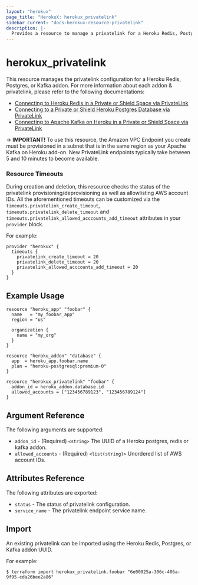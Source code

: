 ```yaml
---
layout: "herokux"
page_title: "HerokuX: herokux_privatelink"
sidebar_current: "docs-herokux-resource-privatelink"
description: |-
  Provides a resource to manage a privatelink for a Heroku Redis, Postgres, or Kafka addon.
---
```


# herokux\_privatelink

This resource manages the privatelink configuration for a Heroku Redis, Postgres, or Kafka addon.
For more information about each addon & privatelink, please refer to the following documentations:

* [Connecting to Heroku Redis in a Private or Shield Space via PrivateLink](https://devcenter.heroku.com/articles/heroku-redis-via-privatelink)
* [Connecting to a Private or Shield Heroku Postgres Database via PrivateLink](https://devcenter.heroku.com/articles/heroku-postgres-via-privatelink)
* [Connecting to Apache Kafka on Heroku in a Private or Shield Space via PrivateLink](https://devcenter.heroku.com/articles/heroku-kafka-via-privatelink)

-> **IMPORTANT!**
To use this resource, the Amazon VPC Endpoint you create must be provisioned in a subnet
that is in the same region as your Apache Kafka on Heroku add-on. New PrivateLink endpoints typically take
between 5 and 10 minutes to become available.

### Resource Timeouts
During creation and deletion, this resource checks the status of the privatelink provisioning/deprovisioning
as well as allowlisting AWS account IDs. All the aforementioned timeouts can be customized
via the `timeouts.privatelink_create_timeout`, `timeouts.privatelink_delete_timeout`
and `timeouts.privatelink_allowed_acccounts_add_timeout` attributes in your `provider` block.

For example:

```hcl-terraform
provider "herokux" {
  timeouts {
    privatelink_create_timeout = 20
    privatelink_delete_timeout = 20
    privatelink_allowed_acccounts_add_timeout = 20
  }
}
```

## Example Usage

```hcl-terraform
resource "heroku_app" "foobar" {
  name   = "my_foobar_app"
  region = "us"

  organization {
    name = "my_org"
  }
}

resource "heroku_addon" "database" {
  app  = heroku_app.foobar.name
  plan = "heroku-postgresql:premium-0"
}

resource "herokux_privatelink" "foobar" {
  addon_id = heroku_addon.database.id
  allowed_accounts = ["123456789123", "123456789124"]
}
```

## Argument Reference

The following arguments are supported:

* `addon_id` - (Required) `<string>` The UUID of a Heroku postgres, redis or kafka addon.
* `allowed_accounts` - (Required) `<list(string)>` Unordered list of AWS account IDs.

## Attributes Reference

The following attributes are exported:

* `status` - The status of privatelink configuration.
* `service_name` - The privatelink endpoint service name.

## Import

An existing privatelink can be imported using the Heroku Redis, Postgres, or Kafka addon UUID.

For example:

```shell script
$ terraform import herokux_privatelink.foobar "6e00025a-306c-406a-9f95-cda26bee2a86"
```
